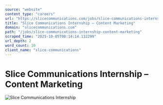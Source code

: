 ```yaml
---
source: "website"
content_type: "careers"
url: "https://slicecommunications.com/jobs/slice-communications-internship-content-marketing"
title: "Slice Communications Internship – Content Marketing"
domain: "slicecommunications.com"
path: "/jobs/slice-communications-internship-content-marketing"
scraped_time: "2025-10-05T00:14:14.132299"
url_depth: 2
word_count: 10
client_name: "slice-communications"
---
```


# Slice Communications Internship – Content Marketing

![Slice Communications Internship](https://slicecommunications.com/wp-content/uploads/2024/03/Slice-Communications-Internship-Content-Marketing-pdf-232x300.jpg)
